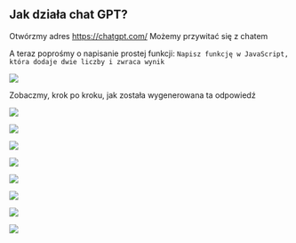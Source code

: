 ## Jak działa chat GPT?

Otwórzmy adres https://chatgpt.com/ 
Możemy przywitać się z chatem



A teraz poprośmy o napisanie prostej funkcji:
`Napisz funkcję w JavaScript, która dodaje dwie liczby i zwraca wynik`<!-- .element: class="prompt" -->




![](img/dodawanie.png)



Zobaczmy, krok po kroku, jak została wygenerowana ta odpowiedź



![](img/etap1.png)



![](img/etap2.png)



![](img/etap3.png)



![](img/etap4.png)



![](img/etap5.png)



![](img/etap6.png)



![](img/etap7.png)



![](img/etapy-1-7.png)
